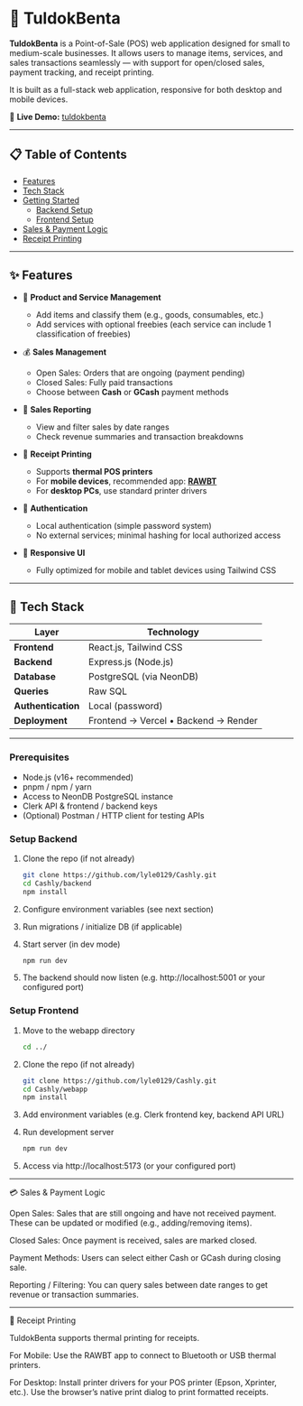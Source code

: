 # 🧾 TuldokBenta

**TuldokBenta** is a Point-of-Sale (POS) web application designed for small to medium-scale businesses. It allows users to manage items, services, and sales transactions seamlessly — with support for open/closed sales, payment tracking, and receipt printing.

It is built as a full-stack web application, responsive for both desktop and mobile devices.

🔗 **Live Demo:** [tuldokbenta](https://tuldokbenta-demo.vercel.app)

---

## 📋 Table of Contents

- [Features](#features)
- [Tech Stack](#tech-stack)
- [Getting Started](#getting-started)
  - [Backend Setup](#backend-setup)
  - [Frontend Setup](#frontend-setup)
- [Sales & Payment Logic](#sales--payment-logic)
- [Receipt Printing](#receipt-printing)

---

## ✨ Features

- 🛒 **Product and Service Management**  
  - Add items and classify them (e.g., goods, consumables, etc.)  
  - Add services with optional freebies (each service can include 1 classification of freebies)  

- 💰 **Sales Management**  
  - Open Sales: Orders that are ongoing (payment pending)  
  - Closed Sales: Fully paid transactions  
  - Choose between **Cash** or **GCash** payment methods  

- 📅 **Sales Reporting**  
  - View and filter sales by date ranges  
  - Check revenue summaries and transaction breakdowns  

- 🧾 **Receipt Printing**  
  - Supports **thermal POS printers**  
  - For **mobile devices**, recommended app: **[RAWBT](https://play.google.com/store/apps/details?id=ru.a402d.rawbtprinter&hl=en)**  
  - For **desktop PCs**, use standard printer drivers  

- 🔐 **Authentication**  
  - Local authentication (simple password system)  
  - No external services; minimal hashing for local authorized access  

- 📱 **Responsive UI**  
  - Fully optimized for mobile and tablet devices using Tailwind CSS  

---

## 🧠 Tech Stack

| Layer | Technology |
|-------|-------------|
| **Frontend** | React.js, Tailwind CSS |
| **Backend** | Express.js (Node.js) |
| **Database** | PostgreSQL (via NeonDB) |
| **Queries** | Raw SQL |
| **Authentication** | Local (password) |
| **Deployment** | Frontend → Vercel • Backend → Render |

---

### Prerequisites

- Node.js (v16+ recommended)  
- pnpm / npm / yarn  
- Access to NeonDB PostgreSQL instance  
- Clerk API & frontend / backend keys  
- (Optional) Postman / HTTP client for testing APIs  

### Setup Backend

1. Clone the repo (if not already)  
   ```bash
   git clone https://github.com/lyle0129/Cashly.git
   cd Cashly/backend
   npm install
   
2. Configure environment variables (see next section)

3. Run migrations / initialize DB (if applicable)

4. Start server (in dev mode)
   ```bash
   npm run dev
5. The backend should now listen (e.g. http://localhost:5001 or your configured port)

### Setup Frontend

1. Move to the webapp directory
    ```bash
   cd ../
2. Clone the repo (if not already)  
   ```bash
   git clone https://github.com/lyle0129/Cashly.git
   cd Cashly/webapp
   npm install
3. Add environment variables (e.g. Clerk frontend key, backend API URL)

4. Run development server
   ```bash
   npm run dev
5. Access via http://localhost:5173 (or your configured port)

---

💳 Sales & Payment Logic

Open Sales:
Sales that are still ongoing and have not received payment.
These can be updated or modified (e.g., adding/removing items).

Closed Sales:
Once payment is received, sales are marked closed.

Payment Methods:
Users can select either Cash or GCash during closing sale.

Reporting / Filtering:
You can query sales between date ranges to get revenue or transaction summaries.

---

🧾 Receipt Printing

TuldokBenta supports thermal printing for receipts.

For Mobile:
Use the RAWBT app
 to connect to Bluetooth or USB thermal printers.

For Desktop:
Install printer drivers for your POS printer (Epson, Xprinter, etc.).
Use the browser’s native print dialog to print formatted receipts.

